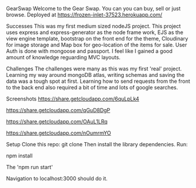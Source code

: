 GearSwap
Welcome to the Gear Swap. You can you can buy, sell or just browse. Deployed at https://frozen-inlet-37523.herokuapp.com/

Successes
This was my first medium sized nodeJS project. This project uses express and express-generator as the node frame work, EJS as the view engine template, bootstrap on the front end for the theme, Cloudinary for image storage and Map box for geo-location of the items for sale. User Auth is done with mongoose and passport. I feel like I gained a good amount of knowledge reguarding MVC layouts.

Challenges
The challenges were many as this was my first 'real' project. Learning my way around mongoDB atlas, writing schemas and saving the data was a tough spot at first. Learning how to send requests from the front to the back end also required a bit of time and lots of google searches.

Screenshots
https://share.getcloudapp.com/6quLpLk4

https://share.getcloudapp.com/qGuD8DgP

https://share.getcloudapp.com/OAuL1LRq

https://share.getcloudapp.com/nOumrmYO

Setup
Clone this repo: git clone
Then install the library dependencies. Run:

npm install

The 'npm run start'

Navigation to localhost:3000 should do it.
